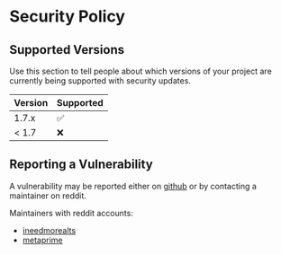 # Security Policy

## Supported Versions

Use this section to tell people about which versions of your project are
currently being supported with security updates.

| Version | Supported          |
| ------- | ------------------ |
| 1.7.x   | :white_check_mark: |
| < 1.7   | :x:                |

## Reporting a Vulnerability

A vulnerability may be reported either on [github](https://github.com/RipMeApp/ripme/issues) 
or by contacting a maintainer on reddit.

Maintainers with reddit accounts:
* [ineedmorealts](https://www.reddit.com/user/ineedmorealts/)
* [metaprime](https://www.reddit.com/user/metaprime/)
